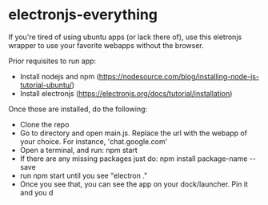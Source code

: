 # electronjs-everything
If you're tired of using ubuntu apps (or lack there of), use this eletronjs wrapper to use your favorite webapps without the browser.

Prior requisites to run app:
- Install nodejs and npm (https://nodesource.com/blog/installing-node-js-tutorial-ubuntu/)
- Install electronjs (https://electronjs.org/docs/tutorial/installation)

Once those are installed, do the following:
- Clone the repo
- Go to directory and open main.js. Replace the url with the webapp of your choice. For instance, 'chat.google.com'
- Open a terminal, and run: npm start
- If there are any missing packages just do: npm install package-name --save
- run npm start until you see "electron ."
- Once you see that, you can see the app on your dock/launcher. Pin it and you d
